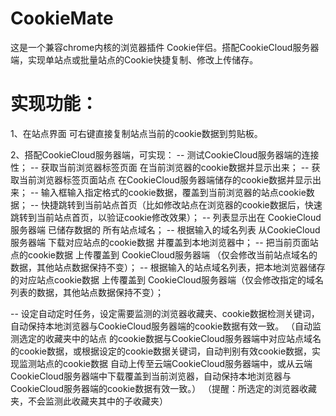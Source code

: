 # CookieMate
这是一个兼容chrome内核的浏览器插件 Cookie伴侣。搭配CookieCloud服务器端，实现单站点或批量站点的Cookie快捷复制、修改上传储存。

# 实现功能：
1、在站点界面 可右键直接复制站点当前的cookie数据到剪贴板。

2、搭配CookieCloud服务器端，可实现：
-- 测试CookieCloud服务器端的连接性；
-- 获取当前浏览器标签页面 在当前浏览器的cookie数据并显示出来；
-- 获取当前浏览器标签页面站点 在CookieCloud服务器端储存的cookie数据并显示出来；
-- 输入框输入指定格式的cookie数据，覆盖到当前浏览器的站点cookie数据；
-- 快捷跳转到当前站点首页（比如修改站点在浏览器的cookie数据后，快速跳转到当前站点首页，以验证cookie修改效果）；
-- 列表显示出在 CookieCloud服务器端 已储存数据的 所有站点域名；
-- 根据输入的域名列表 从CookieCloud服务器端 下载对应站点的cookie数据 并覆盖到本地浏览器中；
-- 把当前页面站点的cookie数据 上传覆盖到 CookieCloud服务器端 （仅会修改当前站点域名的数据，其他站点数据保持不变）；
-- 根据输入的站点域名列表，把本地浏览器储存的对应站点cookie数据 上传覆盖到 CookieCloud服务器端（仅会修改指定的域名列表的数据，其他站点数据保持不变）；

-- 设定自动定时任务，设定需要监测的浏览器收藏夹、cookie数据检测关键词，自动保持本地浏览器与CookieCloud服务器端的cookie数据有效一致。
（自动监测选定的收藏夹中的站点 的cookie数据与CookieCloud服务器端中对应站点域名的cookie数据，或根据设定的cookie数据关键词，自动判别有效cookie数据，实现监测站点的cookie数据 自动上传至云端CookieCloud服务器端中，或从云端CookieCloud服务器端中下载覆盖到当前浏览器，自动保持本地浏览器与CookieCloud服务器端的cookie数据有效一致。）
（提醒：所选定的浏览器收藏夹，不会监测此收藏夹其中的子收藏夹）
